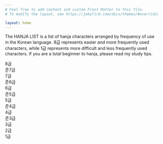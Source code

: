 ```yaml
---
# Feel free to add content and custom Front Matter to this file.
# To modify the layout, see https://jekyllrb.com/docs/themes/#overriding-theme-defaults

layout: home
---
```


The HANJA LIST is a list of hanja characters arranged by frequency of use in the Korean language. 8급 represents easier and more frequently used characters, while 1급 represents more difficult and less frequently used characters. If you are a total beginner to hanja, please read my study tips. <br>

8급 <br>
준7급 <br>
7급 <br>
준6급 <br>
6급 <br>
준5급 <br>
5급 <br>
준4급 <br>
4급 <br>
준3급 <br>
3급 <br>
2급 <br>
1급 <br>
